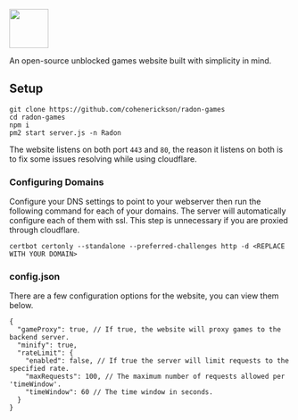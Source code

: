<img height="70px" src="https://raw.githubusercontent.com/cohenerickson/radon-games/main/public/img/banner.svg"></img>

An open-source unblocked games website built with simplicity in mind.

## Setup
```
git clone https://github.com/cohenerickson/radon-games
cd radon-games
npm i
pm2 start server.js -n Radon
```

The website listens on both port `443` and `80`, the reason it listens on both is to fix some issues resolving while using cloudflare.


### Configuring Domains
Configure your DNS settings to point to your webserver then run the following command for each of your domains. The server will automatically configure each of them with ssl. This step is unnecessary if you are proxied through cloudflare.
```
certbot certonly --standalone --preferred-challenges http -d <REPLACE WITH YOUR DOMAIN>
```


### config.json
There are a few configuration options for the website, you can view them below.
```
{
  "gameProxy": true, // If true, the website will proxy games to the backend server.
  "minify": true,
  "rateLimit": {
    "enabled": false, // If true the server will limit requests to the specified rate.
    "maxRequests": 100, // The maximum number of requests allowed per 'timeWindow'.
    "timeWindow": 60 // The time window in seconds.
  }
}
```
